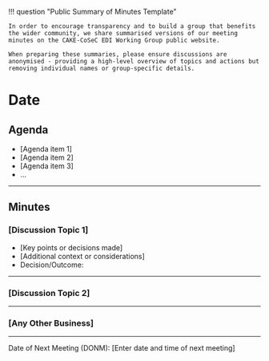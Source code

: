 !!! question "Public Summary of Minutes Template" 

    In order to encourage transparency and to build a group that benefits the wider community, we share summarised versions of our meeting minutes on the CAKE-CoSeC EDI Working Group public website.

    When preparing these summaries, please ensure discussions are anonymised - providing a high-level overview of topics and actions but removing individual names or group-specific details.


# Date 

## Agenda
- [Agenda item 1]  
- [Agenda item 2]  
- [Agenda item 3]  
- ...  

---

## Minutes

### [Discussion Topic 1]
- [Key points or decisions made]
- [Additional context or considerations]
- Decision/Outcome: 

---

### [Discussion Topic 2]

---

### [Any Other Business]

---

Date of Next Meeting (DONM): [Enter date and time of next meeting]  

